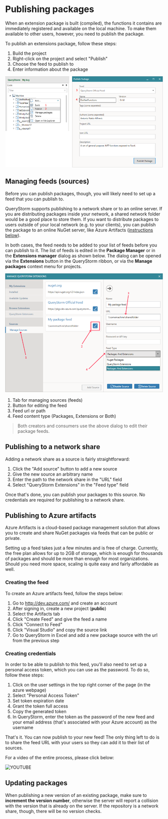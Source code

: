 # Publishing packages

When an extension package is built (compiled), the functions it contains are immediately registered and available on the local machine. To make them available to other users, however, you need to publish the package.

To publish an extensions package, follow these steps:

1. Build the project
2. Right-click on the project and select "Publish"
3. Choose the feed to publish to
4. Enter information about the package

![Publish context menu](../Images/PublishProcess.png)

## Managing feeds (sources)

Before you can publish packages, though, you will likely need to set up a feed that you can publish to.

QueryStorm supports publishing to a network share or to an online server. If you are distributing packages inside your network, a shared network folder would be a good place to store them. If you want to distribute packages to users outside of your local network (e.g. to your clients), you can publish the package to an online NuGet server, like Azure Artifacts ([instructions below](#publishing-to-azure-artifacts)).

In both cases, the feed needs to be added to your list of feeds before you can publish to it. The list of feeds is edited in the **Package Manager** or in the **Extensions manager** dialog as shown below. The dialog can be opened via the **Extensions** button in the QueryStorm ribbon, or via the **Manage packages** context menu for projects.

![Edit package sources](../Images/EditPackageSources.png)

1. Tab for managing sources (feeds)
2. Button for editing the feed
3. Feed url or path
4. Feed content type (Packages, Extensions or Both)

> Both creators and consumers use the above dialog to edit their package feeds.

## Publishing to a network share

Adding a network share as a source is fairly straightforward:

1. Click the "Add source" button to add a new source
2. Give the new source an arbitrary name
3. Enter the path to the network share in the "URL" field
4. Select "QueryStorm Extensions" in the "Feed type" field

Once that's done, you can publish your packages to this source. No credentials are required for publishing to a network share.

## Publishing to Azure artifacts

Azure Artifacts is a cloud-based package management solution that allows you to create and share NuGet packages via feeds that can be public or private.

Setting up a feed takes just a few minutes and is free of charge. Currently, the free plan allows for up to 2GB of storage, which is enough for thousands of packages and should be more than enough for most organizations. Should you need more space, scaling is quite easy and fairly affordable as well.

### Creating the feed

To create an Azure artifacts feed, follow the steps below:

1. Go to http://dev.azure.com/ and create an account
2. After signing in, create a new project (**public**)
3. Select the Artifacts tab
4. Click "Create Feed" and give the feed a name
5. Click "Connect to Feed"
6. Click "Visual Studio" and copy the source link
7. Go to QueryStorm in Excel and add a new package source with the url from the previous step

### Creating credentials

In order to be able to publish to this feed, you'll also need to set up a personal access token, which you can use as the password. To do so, follow these steps:

1. Click on the user settings in the top right corner of the page (in the azure webpage)
2. Select "Personal Access Token"
3. Set token expiration date
4. Grant the token full access
5. Copy the generated token
6. In QueryStorm, enter the token as the password of the new feed and your email address (that's associated with your Azure account) as the username

That's it. You can now publish to your new feed! The only thing left to do is to share the feed URL with your users so they can add it to their list of sources.

For a video of the entire process, please click below:

![YOUTUBE](jc5l4OV0PZM)

## Updating packages

When publishing a new version of an existing package, make sure to **increment the version number**, otherwise the server will report a collision with the version that is already on the server. If the repository is a network share, though, there will be no version checks.
